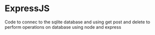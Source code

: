 # ExpressJS
Code to connec to the sqlite database and using get post and delete to perform operations on database using node and express
